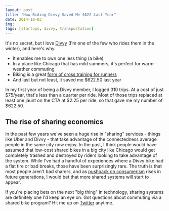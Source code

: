 ```yaml
---
layout: post
title: "How Riding Divvy Saved Me $622 Last Year"
date: 2014-10-03
img: 
tags: [startups, divvy, transportation]
---
```

It's no secret, but I love [Divvy](https://www.divvybikes.com/) (I'm one of the few who rides them in the winter), and here's why:

*   It enables me to own one less thing (a bike)
*   In a place like Chicago that has mild summers, it's perfect for warm-weather commuting
*   Biking is a great [form of cross training for runners](http://running.competitor.com/2014/08/training/bike-your-way-to-better-running_76393)
*   And last but not least, it saved me $622.50 last year

In my first year of being a Divvy member, I logged 310 trips. At a cost of just $75/year, that's less than a quarter per ride. Most of those trips replaced at least one jaunt on the CTA at $2.25 per ride, so that gave me my number of $622.50.

## The rise of sharing economics
In the past few years we've seen a huge rise in "sharing" services - things like Uber and Divvy - that take advantage of the connectedness average people in the same city now enjoy. In the past, I think people would have assumed that low-cost shared bikes in a big city like Chicago would get completely trashed and destroyed by riders looking to take advantage of the system. While I've had a handful of experiences where a Divvy bike had a flat tire or bad breaks, those have been surprisingly rare. The truth is that most people aren't bad sharers, and as [pushback on consumerism](http://en.wikipedia.org/wiki/Anti-consumerism) rises in future generations, I would bet that more shared systems will start to appear.

If you're placing bets on the next "big thing" in technology, sharing systems are definitely one I'd keep an eye on. Got questions about commuting via a shared bike program? Hit me up on [Twitter](https://twitter.com/karllhughes) anytime.
